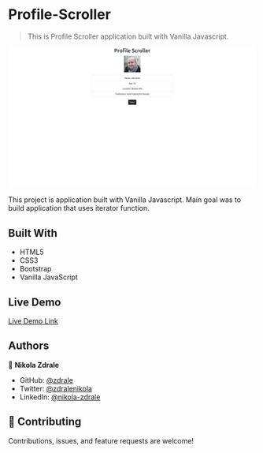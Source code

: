 # Profile-Scroller

> This is Profile Scroller application built with Vanilla Javascript.

![screenshot](/Images/screenshot.png)

This project is application built with Vanilla Javascript. Main goal was to build application that uses iterator function.


## Built With

- HTML5
- CSS3
- Bootstrap
- Vanilla JavaScript
## Live Demo

[Live Demo Link](https://raw.githack.com/zdrale/Profile-Scroller/main/index.html)

## Authors

👤 **Nikola Zdrale**

- GitHub: [@zdrale](https://github.com/zdrale)
- Twitter: [@zdralenikola](https://twitter.com/zdralenikola)
- LinkedIn: [@nikola-zdrale](https://www.linkedin.com/in/nikola-zdrale/)

## 🤝 Contributing

Contributions, issues, and feature requests are welcome!
